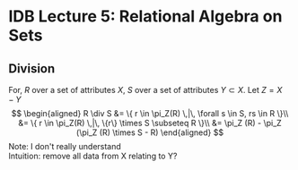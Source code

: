 
# IDB Lecture 5: Relational Algebra on Sets 

## Division
For, $R$ over a set of attributes $X$\, $S$ over a set of attributes $Y \subset X$. Let $Z =  X - Y$
$$
\begin{aligned}
  R \div S &= \{ r \in \pi_Z(R) \,|\, \forall s \in S, rs \in R \}\\
  &= \{ r \in \pi_Z(R) \,|\, \{r\} \times S \subseteq R \}\\
  &= \pi_Z (R) - \pi_Z (\pi_Z (R) \times S - R)
\end{aligned}
$$
Note: I don't really understand\
Intuition: remove all data from X relating to Y?

